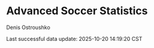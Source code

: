 # Advanced Soccer Statistics
Denis Ostroushko

<!-- gfm -->

Last successful data update: 2025-10-20 14:19:20 CST

